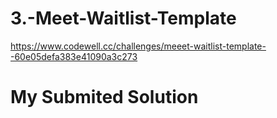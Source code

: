 # 3.-Meet-Waitlist-Template
https://www.codewell.cc/challenges/meeet-waitlist-template--60e05defa383e41090a3c273

# My Submited Solution
